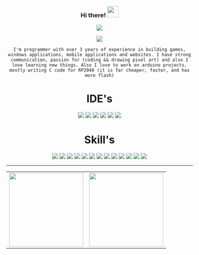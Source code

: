 <div align="center">
  
### Hi there! <img src="https://raw.githubusercontent.com/MartinHeinz/MartinHeinz/master/wave.gif" width="30px">
![](https://komarev.com/ghpvc/?username=your-github-DanielRaubal&style=for-the-badge&color=green)


<img src="https://img.shields.io/badge/author-My name is Daniel and I'm from Serbia.%20-blue?style=or-the-badge&color=green" />

`I'm programmer with over 3 years of experience in building games, windows applications, mobile applications and websites. I have strong communication, passion for (coding && drawing pixel art) and also I love learning new things. Also I love to work on arduino projects, mostly writing C code for RP2040 (it is far cheaper, faster, and has more flash)`


<!--
# Social media #
<p>
  <img src="https://img.shields.io/badge/Discord-%235865F2.svg?style=for-the-badge&logo=discord&logoColor=white" />
  <img src="https://img.shields.io/badge/YouTube-%23FF0000.svg?style=for-the-badge&logo=YouTube&logoColor=white" />
  <img src="https://img.shields.io/badge/Google_Play-414141?style=for-the-badge&logo=google-play&logoColor=white" />
  <img src="https://img.shields.io/badge/linkedin-%230077B5.svg?style=for-the-badge&logo=linkedin&logoColor=white" />
<img src="https://img.shields.io/badge/Gmail-D14836?style=for-the-badge&logo=gmail&logoColor=white" />
</p>

<div style="display: flex; flex-direction: row;">
 <img class="img" style="height:auto;" src="https://github-readme-stats.vercel.app/api?username=DanielRaubal&show_icons=true&theme=dark" />
 <img class="img" style="height:auto;" src="https://github-readme-stats.vercel.app/api/top-langs/?username=DanielRaubal&hide_progress=false&theme=dark&align=right" />
</div>

-->

# IDE's #
<p>
<img src="https://img.shields.io/badge/Visual%20Studio-5C2D91.svg?style=for-the-badge&logo=visual-studio&logoColor=white" />
<img src="https://img.shields.io/badge/Adobe%20Dreamweaver-FF61F6.svg?style=for-the-badge&logo=Adobe%20Dreamweaver&logoColor=white" />
<img src="https://img.shields.io/badge/-Arduino-00979D?style=for-the-badge&logo=Arduino&logoColor=white" />
<img src="https://img.shields.io/badge/Visual%20Studio%20Code-0078d7.svg?style=for-the-badge&logo=visual-studio-code&logoColor=white" />
<img src="https://img.shields.io/badge/Android%20Studio-3DDC84.svg?style=for-the-badge&logo=android-studio&logoColor=white" />
<img src="https://img.shields.io/badge/unity-%23000000.svg?style=for-the-badge&logo=unity&logoColor=white" />
</p>

# Skill's #
<p>
<img src="https://img.shields.io/badge/c%23-%23239120.svg?style=for-the-badge&logo=c-sharp&logoColor=white" />
<img src="https://img.shields.io/badge/.NET-5C2D91?style=for-the-badge&logo=.net&logoColor=white" />
<img src="https://img.shields.io/badge/c-%2300599C.svg?style=for-the-badge&logo=c&logoColor=white" />
<img src="https://img.shields.io/badge/javascript-%23323330.svg?style=for-the-badge&logo=javascript&logoColor=%23F7DF1E" />
<img src="https://img.shields.io/badge/php-%23777BB4.svg?style=for-the-badge&logo=php&logoColor=white" />
<img src="https://img.shields.io/badge/c++-%2300599C.svg?style=for-the-badge&logo=c%2B%2B&logoColor=white" />
<img src="https://img.shields.io/badge/c++-%2300599C.svg?style=for-the-badge&logo=c%2B%2B&logoColor=white" />
<img src="https://img.shields.io/badge/html5-%23E34F26.svg?style=for-the-badge&logo=html5&logoColor=white" />
<img src="https://img.shields.io/badge/java-%23ED8B00.svg?style=for-the-badge&logo=java&logoColor=white" />
<img src="https://img.shields.io/badge/css3-%231572B6.svg?style=for-the-badge&logo=css3&logoColor=white" />
<img src="https://img.shields.io/badge/PowerShell-%235391FE.svg?style=for-the-badge&logo=powershell&logoColor=white" />
<img src="https://img.shields.io/badge/python-3670A0?style=for-the-badge&logo=python&logoColor=ffdd54" />
<img src="https://img.shields.io/badge/WebGL-990000?logo=webgl&logoColor=white&style=for-the-badge" />
</p>
<hr>

<table cellpadding="0" style="border: none;}">
  <tr style="padding: 0">
 <!-- GitHub Stats Card -->  
    <td valign="top"><img height="200" src="https://github-readme-stats.vercel.app/api?username=DanielRaubal&count_private=true&show_icons=true&theme=tokyonight&hide_border=true&custom_title=My%20GitHub%20Stats"/></td>
    <!-- GitHub Top Language Card -->
    <td valign="top"><img height="200" src="https://github-readme-stats.vercel.app/api/top-langs/?username=DanielRaubal&langs_count=9&layout=compact&theme=tokyonight&hide_border=true&hide=HTML&custom_title=Top%20Languages"/></td>
  </tr>
</table>
  
  </div>
